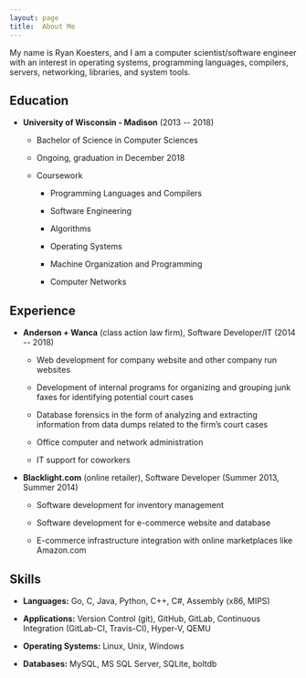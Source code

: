 ```yaml
---
layout: page
title:  About Me
---
```


My name is Ryan Koesters, and I am a computer scientist/software
engineer with an interest in operating systems, programming languages,
compilers, servers, networking, libraries, and system tools.

Education
---------

* **University of Wisconsin - Madison** (2013 -- 2018)

  * Bachelor of Science in Computer Sciences

  * Ongoing, graduation in December 2018

  * Coursework

    * Programming Languages and Compilers

    * Software Engineering

    * Algorithms

    * Operating Systems

    * Machine Organization and Programming

    * Computer Networks

Experience
----------

* **Anderson + Wanca** (class action law firm), Software Developer/IT
  (2014 -- 2018)

  * Web development for company website and other company run websites

  * Development of internal programs for organizing and grouping junk
    faxes for identifying potential court cases

  * Database forensics in the form of analyzing and extracting
    information from data dumps related to the firm’s court cases

  * Office computer and network administration

  * IT support for coworkers

* **Blacklight.com** (online retailer), Software Developer (Summer 2013,
  Summer 2014)

  * Software development for inventory management

  * Software development for e-commerce website and database

  * E-commerce infrastructure integration with online marketplaces like
    Amazon.com

Skills
------

* **Languages:** Go, C, Java, Python, C++, C#, Assembly (x86, MIPS)

* **Applications:** Version Control (git), GitHub, GitLab, Continuous
  Integration (GitLab-CI, Travis-CI), Hyper-V, QEMU

* **Operating Systems:** Linux, Unix, Windows

* **Databases:** MySQL, MS SQL Server, SQLite, boltdb
